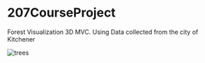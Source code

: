 # 207CourseProject
Forest Visualization 3D MVC. Using Data collected from the city of Kitchener


![trees](https://github.com/MatthewAndreTaylor/207CourseProject/assets/100451342/5503fa75-e4b2-4c24-a085-f544de7e9de4)
